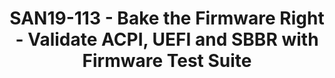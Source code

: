 ---
categories:
- san19
description: System firmware involves many software and hardware specifications and
  verifying implementation correctness manually is often difficult. Firmware Test
  Suite (FWTS) is a open-source test suite licensed by GPL and is recommended as the
  ACPI 6.1 Self-Certification Test by UEFI Forum. FWTS comprises a large set of tests
  and performs sanity checks on various aspects in firmware. It aims to detect errors
  in systems and to recommend fixes for firmware developers. This command line tool
  is easy to use and provides explanatory and informative results according to specifications
  including ACPI, UEFI, SBBR and many other more.
image:
  featured: 'true'
  path: /assets/images/featured-images/san19/SAN19-113.png
session_attendee_num: '16'
session_id: SAN19-113
session_room: Pacific Room (Keynote)
session_slot:
  end_time: '2019-09-23 15:55:00'
  start_time: '2019-09-23 15:30:00'
session_speakers:
- speaker_bio: Alex Hung is a lead software engineer at Canonical, Ltd. specializing
    in BIOS architecture and Linux kernel development. As a representative of the
    UEFI Forum, Hung orchestrates firmware testing with UEFI BIOS and Ubuntu. At UEFI
    Plugfests, Mr. Hung participates in the specification development discussions
    surrounding UEFI Secure Boot. He has shared his expertise in BIOS testing and
    firmware test suites at several industry workshops and conferences. 
  speaker_company: Canonical Group Ltd.
  speaker_image: /assets/images/speakers/san19/alex-hung.jpg
  speaker_location: Calgary, Canada
  speaker_name: Alex Hung
  speaker_position: Software Engineer
  speaker_url: ''
  speaker_username: alex.hung
- speaker_bio: Alex Hung is a lead software engineer at Canonical Group Ltd, specializing
    in firmware and ACPI & platform subsystems in Linux kernel. Hung is also a maintainer
    of firmware test suite (FWTS), and is an active member in UEFI Testing Working
    Group (UTWG). He participates in both UEFI and Linux kernel communities and has
    shared his expertise in firmware and firmware test suite at several industry workshops
    and conferences.
  speaker_company: Canonical Group Ltd.
  speaker_image: /assets/images/speakers/san19/alex-hung.jpg
  speaker_location: Calgary, Canada
  speaker_name: Alex Hung
  speaker_position: Software Engineer in Canonical Group Ltd.
  speaker_url: ''
  speaker_username: alexhung1
session_track: Tools
tag: session
tags:
- HPC
- Machine Learning/AI
title: SAN19-113 - Bake the Firmware Right - Validate ACPI, UEFI and SBBR with Firmware
  Test Suite
---